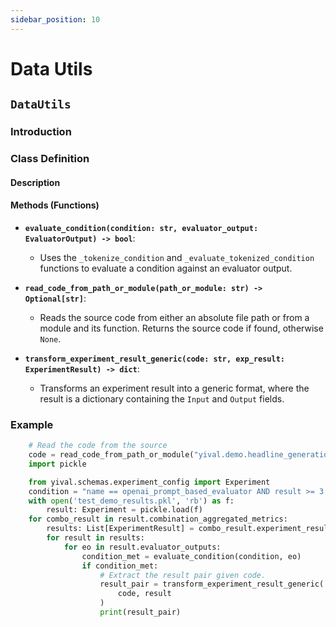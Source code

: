 ```yaml
---
sidebar_position: 10
---
```


# Data Utils

## `DataUtils`

### Introduction

### Class Definition

#### Description

#### Methods (Functions)

- **`evaluate_condition(condition: str, evaluator_output: EvaluatorOutput) -> bool`**:

    - Uses the `_tokenize_condition` and `_evaluate_tokenized_condition` functions to evaluate a condition against an evaluator output.

- **`read_code_from_path_or_module(path_or_module: str) -> Optional[str]`**:

    - Reads the source code from either an absolute file path or from a module and its function. Returns the source code if found, otherwise `None`.

- **`transform_experiment_result_generic(code: str, exp_result: ExperimentResult) -> dict`**:
    - Transforms an experiment result into a generic format, where the result is a dictionary containing the `Input` and `Output` fields.

### Example

```Python
    # Read the code from the source
    code = read_code_from_path_or_module("yival.demo.headline_generation")
    import pickle

    from yival.schemas.experiment_config import Experiment
    condition = "name == openai_prompt_based_evaluator AND result >= 3 AND display_name == clarity "
    with open('test_demo_results.pkl', 'rb') as f:
        result: Experiment = pickle.load(f)
    for combo_result in result.combination_aggregated_metrics:
        results: List[ExperimentResult] = combo_result.experiment_results
        for result in results:
            for eo in result.evaluator_outputs:
                condition_met = evaluate_condition(condition, eo)
                if condition_met:
                    # Extract the result pair given code.
                    result_pair = transform_experiment_result_generic(
                        code, result
                    )
                    print(result_pair)
```
